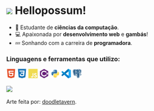 <h1><img src="https://i.imgur.com/EQw1vTW.png" width="3.5%"/> Hellopossum!</h1>

- 🎒 Estudante de **ciências da computação**.
- 💻 Apaixonada por **desenvolvimento web** e **gambás**!
- 💤 Sonhando com a carreira de **programadora**.
  
<h3>Linguagens e ferramentas que utilizo:</h3>
<div>
    <img src="https://raw.githubusercontent.com/devicons/devicon/6910f0503efdd315c8f9b858234310c06e04d9c0/icons/html5/html5-plain.svg" width="5%">
    <img src="https://raw.githubusercontent.com/devicons/devicon/6910f0503efdd315c8f9b858234310c06e04d9c0/icons/css3/css3-plain.svg" width="5%">
    <img src="https://raw.githubusercontent.com/devicons/devicon/6910f0503efdd315c8f9b858234310c06e04d9c0/icons/javascript/javascript-plain.svg" width="5%">
    <img src="https://raw.githubusercontent.com/devicons/devicon/6910f0503efdd315c8f9b858234310c06e04d9c0/icons/csharp/csharp-plain.svg" width="5%">
    <img src="https://raw.githubusercontent.com/devicons/devicon/6910f0503efdd315c8f9b858234310c06e04d9c0/icons/python/python-original.svg" width="5%">
    <img src="https://raw.githubusercontent.com/devicons/devicon/6910f0503efdd315c8f9b858234310c06e04d9c0/icons/vscode/vscode-original.svg" width="5%">
    <img src="https://raw.githubusercontent.com/devicons/devicon/6910f0503efdd315c8f9b858234310c06e04d9c0/icons/postgresql/postgresql-plain.svg" width="5%">
</div>

<br>

<div>
  <img src="https://i.imgur.com/rADMMf3.png">
  <p>Arte feita por: <a href="https://www.redbubble.com/people/doodletavern/shop#profile">doodletavern</a>.</p>
</div>
